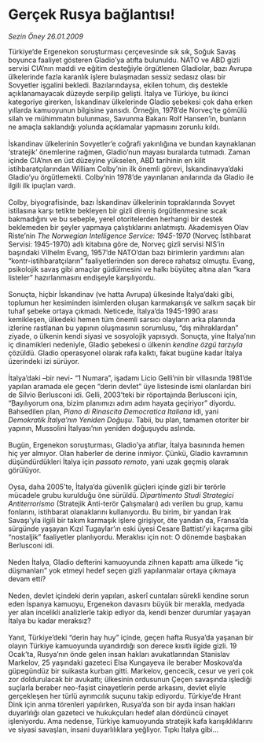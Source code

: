 # Gerçek Rusya bağlantısı!

*Sezin Öney 26.01.2009*

<div class="taraf_structure_2col_1zq">
<div class="margen_n">



 <p>Türkiye’de Ergenekon soruşturması çerçevesinde sık sık, Soğuk Savaş boyunca faaliyet gösteren Gladio’ya atıfta bulunuldu. NATO ve ABD gizli servisi CIA’nın maddi ve eğitim desteğiyle örgütlenen Gladiolar, bazı Avrupa ülkelerinde fazla karanlık işlere bulaşmadan sessiz sedasız olası bir Sovyetler işgalini bekledi. Bazılarındaysa, ekilen tohum, dış destekle açıklanamayacak düzeyde serpilip gelişti. İtalya ve Türkiye, bu ikinci kategoriye girerken, İskandinav ülkelerinde Gladio şebekesi çok daha erken yıllarda kamuoyunun bilgisine yansıdı. Örneğin, 1978’de Norveç’te gömülü silah ve mühimmatın bulunması, Savunma Bakanı Rolf Hansen’in, bunların ne amaçla saklandığı yolunda açıklamalar yapmasını zorunlu kıldı. <br/><br/>İskandinav ülkelerinin Sovyetler’e coğrafi yakınlığına ve bundan kaynaklanan ‘stratejik’ önemlerine rağmen, Gladio’nun mayası buralarda tutmadı. Zaman içinde CIA’nın en üst düzeyine yükselen, ABD tarihinin en kilit istihbaratçılarından William Colby’nin ilk önemli görevi, İskandinavya’daki Gladio’yu örgütlemekti. Colby’nin 1978’de yayınlanan anılarında da Gladio ile ilgili ilk ipuçları vardı. <br/><br/>Colby, biyografisinde, bazı İskandinav ülkelerinin topraklarında Sovyet istilasına karşı tetikte bekleyen bir gizli direniş örgütlenmesine sıcak bakmadığını ve bu sebeple, yerel otoritelerden herhangi bir destek beklemeden bir şeyler yapmaya çalıştıklarını anlatmıştı. Akademisyen Olav Riste’nin <i>The Norwegian Intelligence Service: 1945-1970</i> (Norveç İstihbarat Servisi: 1945-1970) adlı kitabına göre de, Norveç gizli servisi NIS’in başındaki Vilhelm Evang, 1957’de NATO’dan bazı birimlerin yardımını alan “kontr-istihbaratçıların” faaliyetlerinden son derece rahatsız olmuştu. Evang, psikolojik savaş gibi amaçlar güdülmesini ve halkı büyüteç altına alan “kara listeler” hazırlanmasını endişeyle karşılıyordu. <br/><br/>Sonuçta, hiçbir İskandinav (ve hatta Avrupa) ülkesinde İtalya’daki gibi, toplumun her kesiminden isimlerden oluşan karmakarışık ve salkım saçak bir tuhaf şebeke ortaya çıkmadı. Neticede, İtalya’da 1945-1990 arası kemikleşen, ülkedeki hemen tüm önemli sarsıcı olayların arka planında izlerine rastlanan bu yapının oluşmasının sorumlusu, “dış mihraklardan” ziyade, o ülkenin kendi siyasi ve sosyolojik yapısıydı. Sonuçta, yine İtalya’nın iç dinamikleri nedeniyle, Gladio şebekesi o ülkenin <i>kendine özgü tarzıyla </i>çözüldü. Gladio operasyonel olarak rafa kalktı, fakat bugüne kadar İtalya üzerindeki izi sürüyor. <br/><br/>İtalya’daki –bir nevi- “1 Numara”, işadamı Licio Gelli’nin bir villasında 1981’de yapılan aramada ele geçen “derin devlet” üye listesinde ismi olanlardan biri de Silvio Berlusconi idi. Gelli, 2003’teki bir röportajında Berlusconi için, “Bayılıyorum ona, bizim planımızı adım adım hayata geçiriyor” diyordu. Bahsedilen plan, <i>Piano di Rinascita Democratica Italiana </i>idi, yani <i>Demokratik İtalya’nın Yeniden Doğuşu</i>. Tabii, bu plan, tamamen otoriter bir yapının, Mussolini İtalyası’nın yeniden doğuşuydu aslında. <br/><br/>Bugün, Ergenekon soruşturması, Gladio’ya atıflar, İtalya basınında hemen hiç yer almıyor. Olan haberler de derine inmiyor. Çünkü, Gladio kavramının düşündürdükleri İtalya için <i>passato remoto</i>, yani uzak geçmiş olarak görülüyor. <br/><br/>Oysa, daha 2005’te, İtalya’da güvenlik güçleri içinde gizli bir terörle mücadele grubu kurulduğu öne sürüldü. <i>Dipartimento Studi Strategici Antiterrorismo</i> (Stratejik Anti-terör Çalışmaları)<i> </i>adı verilen bu grup, kamu fonlarını, istihbarat olanaklarını kullanıyordu. Bu birim, bir yandan Irak Savaşı’yla ilgili bir takım karmaşık işlere girişiyor, öte yandan da, Fransa’da sürgünde yaşayan Kızıl Tugaylar’ın eski üyesi Cesare Battisti’yi kaçırma gibi “nostaljik” faaliyetler planlıyordu. Meraklısı için not: O dönemde başbakan Berlusconi idi. <br/><br/>Neden İtalya, Gladio defterini kamuoyunda zihnen kapattı ama ülkede “iç düşmanları” yok etmeyi hedef seçen gizli yapılanmalar ortaya çıkmaya devam etti? <br/><br/>Neden, devlet içindeki derin yapıları, askerî cuntaları sürekli kendine sorun eden İspanya kamuoyu, Ergenekon davasını büyük bir merakla, medyada yer alan incelikli analizlerle takip ediyor da, kendi benzer durumlar yaşayan İtalya bu kadar meraksız? <br/><br/>Yanıt, Türkiye’deki “derin hay huy” içinde, geçen hafta Rusya’da yaşanan bir olayın Türkiye kamuoyunda uyandırdığı son derece kısıtlı ilgide gizli. 19 Ocak’ta, Rusya’nın önde gelen insan hakları avukatlarından Stanislav Markelov, 25 yaşındaki gazeteci Elsa Kungayeva ile beraber Moskova’da güpegündüz bir suikasta kurban gitti. Markelov, gencecik, cesur ve yeri çok zor doldurulacak bir avukattı; ülkesinin ordusunun Çeçen savaşında işlediği suçlarla beraber neo-faşist cinayetlerin perde arkasını, devlet eliyle gerçekleşen her türlü ayrımcılık suçunu takip ediyordu. Türkiye’de Hrant Dink için anma törenleri yapılırken, Rusya’da son bir ayda insan hakları duyarlılığı olan gazeteci ve hukukçuları hedef alan dördüncü cinayet işleniyordu. Ama nedense, Türkiye kamuoyunda stratejik kafa karışıklıklarını ve siyasi savaşları, insani duyarlılıklara yeğliyor. Tıpkı İtalya gibi...</p>

<br/>


<div id="taraf_not">
</div>

</div>


</div>
